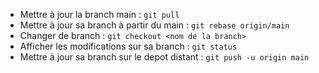 - Mettre à jour la branch main : `git pull`
- Mettre à jour sa branch à partir du main : `git rebase origin/main`
- Changer de branch : `git checkout <nom de la branch>`
- Afficher les modifications sur sa branch : `git status`
- Mettre à jour sa branch sur le depot distant : `git push -u origin main`